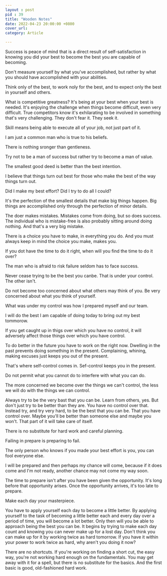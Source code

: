 ```yaml
---
layout : post
pid : 39
title: "Wooden Notes"
date: 2022-04-23 20:00:00 +0800
cover_url: 
category: Article

---
```



Success is peace of mind that is a direct result of self-satisfaction in knowing you did your best to become the best you are capable of becoming.

Don't measure yourself by what you've accomplished, but rather by what you should have accomplished with your abilities.

Think only of the best, to work noly for the best, and to expect only the best in yourself and others.

What is competitive greatness? It's being at your best when your best is needed. It's enjoying the challenge when things become difficult, even very difficult. True competitors know it's exhilarating to be involved in something that's very challenging. They don't fear it. They seek it. 

Skill means being able to execute all of your job, not just part of it.

I am just a common man who is true to his beliefs.

There is nothing sronger than gentleness.

Try not to be a man of success but rather try to become a man of value.

The smallest good deed is better than the best intention.

I believe that things turn out best for those who make the best of the way things turn out.

Did I make my best effort? Did I try to do all I could?

It's the perfection of the smallest details that make big things happen. Big things are accomplished only through the perfection of minor details.

The doer makes mistakes. Mistakes come from doing, but so does success. The individual who is mistake-free is also probably sitting around doing nothing. And that's a very big mistake.

There is a choice you have to make, in everything you do. And you must always keep in mind the choice you make, makes you.

If you dot have the time to do it right, when will you find the time to do it over?

The man who is afraid to risk failure seldom has to face success.

Never cease trying to be the best you canbe. That is under your control. The other isn't.

Do not become too concerned about what others may think of you. Be very concerned about what you think of yourself.

What was under my control was how I prepared myself and our team.

I will do the best I am capable of doing today to bring out my best tommorow.

If you get caught up in thigs over which you have no control, it will adversely affect those things over which you have control.

To do better in the future you have to work on the right now. Dwelling in the past prevents doing something in the present. Complaining, whining, making excuses just keeps you out of the present.

That's where self-control comes in. Sef-control keeps you in the present.

Do not permit what you cannot do to interfere with what you can do.

The more concerned we become over the things we can't control, the less we will do with the things we can control.

Always try to be the very bast that you can be. Learn from others, yes. But don't just try to be better than they are. You have no control over that. Instead try, and try very hard, to be the best that you can be. That you have control over. Maybe you'll be better than someone else and maybe you won't. That part of it will take care of itself. 

There is no substitute for hard work and careful planning.

Failing in prepare is preparing to fail.

The only person who knows if you made your best effort is you, you can fool everyone else.

I will be prepared and then perhaps my chance will come, because if it does come and I'm not ready, another chance may not come my way soon.

The time to prepare isn't after you have been given the opportunity. It's long before that opportunity arises. Once the opportunity arrives, it's too late to prepare.

Make each day your masterpiece.

You have to apply yourself each day to become a little better. By applying yourself to the task of becoming a little better each and every day over a period of time, you will become a lot better. Only  then will you be able to approach being the best you can be. It begins by trying to make each day count and knowing you can never make up for a lost day. Don't think you can make up for it by working twice as hard tomorrow. If you have it within your power to work  twice as hard, why aren't you doing it now?

There are no shortcuts. If you're working on finding a short cut, the easy way, you're not working hard enough on the fundamentals.  You may get away with it for a spell, but there is no substitute for the basics. And the first  basic is good, old-fashioned hard work.
